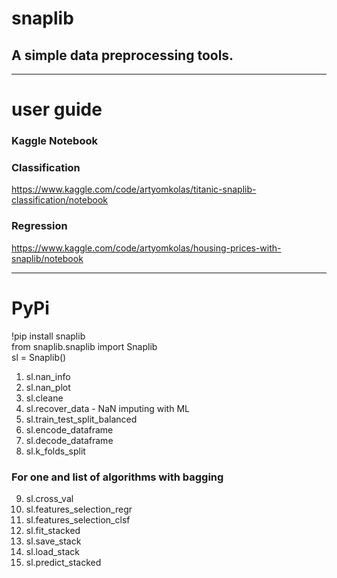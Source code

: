 <h1>snaplib</h1>
<h2>A simple data preprocessing tools.</h2>

____________________________________________

# user guide

### Kaggle Notebook

### Classification    
<https://www.kaggle.com/code/artyomkolas/titanic-snaplib-classification/notebook>


### Regression    
<https://www.kaggle.com/code/artyomkolas/housing-prices-with-snaplib/notebook>


____________________________________________

# PyPi

!pip install snaplib           
from snaplib.snaplib import Snaplib     
sl = Snaplib()    
       
     
      
1. sl.nan_info     
2. sl.nan_plot     
3. sl.cleane     
4. sl.recover_data - NaN imputing with ML     
5. sl.train_test_split_balanced     
6. sl.encode_dataframe     
7. sl.decode_dataframe     
8. sl.k_folds_split     
### For one and list of algorithms with bagging
9. sl.cross_val    
10. sl.features_selection_regr
11. sl.features_selection_clsf     
12. sl.fit_stacked     
13. sl.save_stack     
14. sl.load_stack     
15. sl.predict_stacked      